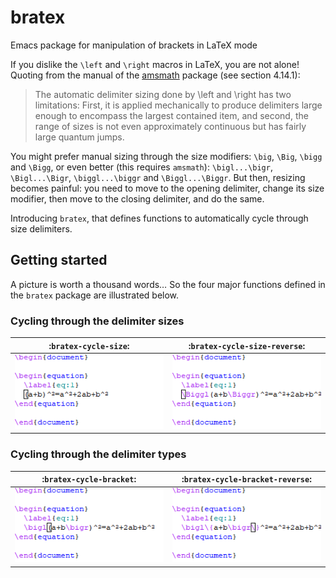 # bratex
Emacs package for manipulation of brackets in LaTeX mode

If you dislike the `\left` and `\right` macros in LaTeX, you are not alone!
Quoting from the manual of the [amsmath](https://ctan.org/pkg/amsmath) package
(see section 4.14.1):

> The automatic delimiter sizing done by \left and \right has two limitations:
> First, it is applied mechanically to produce delimiters large enough to
> encompass the largest contained item, and second, the range of sizes is not
> even approximately continuous but has fairly large quantum jumps.

You might prefer manual sizing through the size modifiers: `\big`, `\Big`,
`\bigg` and `\Bigg`, or even better (this requires `amsmath`): `\bigl...\bigr`,
`\Bigl...\Bigr`, `\biggl...\biggr` and `\Biggl...\Biggr`. But then, resizing
becomes painful: you need to move to the opening delimiter, change its size
modifier, then move to the closing delimiter, and do the same.

Introducing `bratex`, that defines functions to automatically cycle through size
delimiters.

## Getting started

A picture is worth a thousand words… So the four major functions defined in the
`bratex` package are illustrated below.

### Cycling through the delimiter sizes

| :`bratex-cycle-size`:                              | :`bratex-cycle-size-reverse`:                                      |
| -------------------------------------------------- | -------------------------------------------------------------------|
| ![bratex-cycle-size](images/bratex-cycle-size.gif) | ![bratex-cycle-size-reverse](images/bratex-cycle-size-reverse.gif) |

### Cycling through the delimiter types

| :`bratex-cycle-bracket`:                                 | :`bratex-cycle-bracket-reverse`:                                         |
| -------------------------------------------------------- | ------------------------------------------------------------------------ |
| ![bratex-cycle-bracket](images/bratex-cycle-bracket.gif) | ![bratex-cycle-bracket-reverse](images/bratex-cycle-bracket-reverse.gif) |
